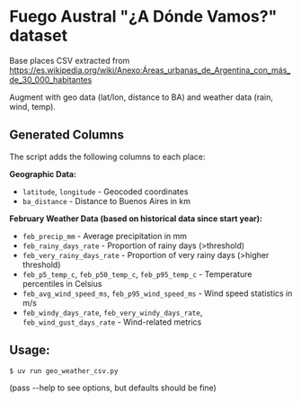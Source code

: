 # Fuego Austral "¿A Dónde Vamos?" dataset

Base places CSV extracted from https://es.wikipedia.org/wiki/Anexo:Áreas_urbanas_de_Argentina_con_más_de_30_000_habitantes

Augment with geo data (lat/lon, distance to BA) and weather data (rain, wind, temp).

## Generated Columns

The script adds the following columns to each place:

**Geographic Data:**
- `latitude`, `longitude` - Geocoded coordinates
- `ba_distance` - Distance to Buenos Aires in km

**February Weather Data (based on historical data since start year):**
- `feb_precip_mm` - Average precipitation in mm
- `feb_rainy_days_rate` - Proportion of rainy days (>threshold)
- `feb_very_rainy_days_rate` - Proportion of very rainy days (>higher threshold)
- `feb_p5_temp_c`, `feb_p50_temp_c`, `feb_p95_temp_c` - Temperature percentiles in Celsius
- `feb_avg_wind_speed_ms`, `feb_p95_wind_speed_ms` - Wind speed statistics in m/s
- `feb_windy_days_rate`, `feb_very_windy_days_rate`, `feb_wind_gust_days_rate` - Wind-related metrics

## Usage:

`$ uv run geo_weather_csv.py`

(pass --help to see options, but defaults should be fine)